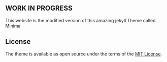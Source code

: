 
## WORK IN PROGRESS

This website is the modified version of this amazing jekyll Theme called [Minima](https://github.com/jekyll/minima/)

## License

The theme is available as open source under the terms of the [MIT License](http://opensource.org/licenses/MIT).

